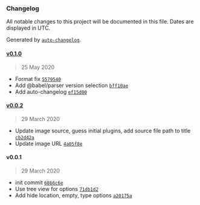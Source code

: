 ### Changelog

All notable changes to this project will be documented in this file. Dates are displayed in UTC.

Generated by [`auto-changelog`](https://github.com/CookPete/auto-changelog).

#### [v0.1.0](https://github.com/JennieJi/vscode-babel-ast-explorer/compare/vv0.0.2...vv0.1.0)

> 25 May 2020

- Format fix [`5579540`](https://github.com/JennieJi/vscode-babel-ast-explorer/commit/55795404bbface596ae327a6deecf9b49a1de207)
- Add @babel/parser version selection [`bff10ae`](https://github.com/JennieJi/vscode-babel-ast-explorer/commit/bff10aead846eb5d612c806d0261c572735a093a)
- Add auto-changelog [`ef15d00`](https://github.com/JennieJi/vscode-babel-ast-explorer/commit/ef15d006e413e9d9ee5f19bdd57b1797f1f6d929)

#### [v0.0.2](https://github.com/JennieJi/vscode-babel-ast-explorer/compare/vv0.0.1...vv0.0.2)

> 29 March 2020

- Update image source, guess initial plugins, add source file path to title [`cb2d42a`](https://github.com/JennieJi/vscode-babel-ast-explorer/commit/cb2d42a1874da82ac94c966364cccd32230d1b33)
- Update image URL [`4a05f8e`](https://github.com/JennieJi/vscode-babel-ast-explorer/commit/4a05f8e5eff2b8004dea4787ed7c54b639ceb04a)

#### v0.0.1

> 29 March 2020

- init commit [`6866c6e`](https://github.com/JennieJi/vscode-babel-ast-explorer/commit/6866c6e4bf52fd2852f92591e7f2384407b10fd0)
- Use tree view for options [`71db1d2`](https://github.com/JennieJi/vscode-babel-ast-explorer/commit/71db1d2d302b6d9e56600336ea17482ba820aa77)
- Add hide location, empty, type options [`a20175a`](https://github.com/JennieJi/vscode-babel-ast-explorer/commit/a20175a74ebac0a9442f459dc9040753ac518e77)
